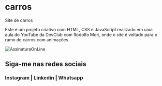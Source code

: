 # carros
 Site de carros

Este é um projeto criativo com HTML, CSS e JavaScript realizado em uma aula do YouTube da DevClub com Rodolfo Mori, onde o site é voltado para o ramo de carros com animações.

![AssinaturaOnLine](https://user-images.githubusercontent.com/47435625/133949021-a75e5344-9b28-494d-8b81-5386e1958eee.png)

## Siga-me nas redes sociais
### [Instagram](https://www.instagram.com/fernandocruz2408/) | [Linkedin](https://www.linkedin.com/feed/) | [Whatsapp](https://api.whatsapp.com/send?1=pt_br&phone=558196378777)